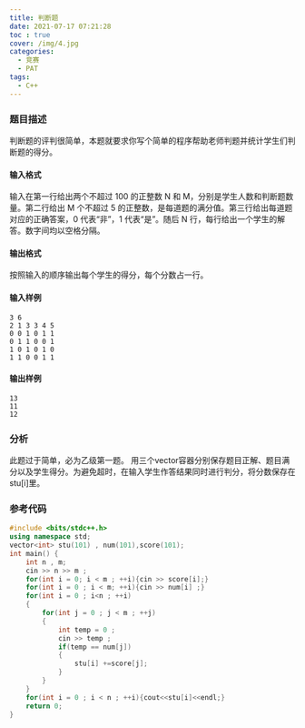 ```yaml
---
title: 判断题
date: 2021-07-17 07:21:28
toc : true
cover: /img/4.jpg
categories: 
  - 竞赛
  - PAT	
tags: 
  - C++
---
```


### 题目描述

判断题的评判很简单，本题就要求你写个简单的程序帮助老师判题并统计学生们判断题的得分。<!-- more -->

#### 输入格式

输入在第一行给出两个不超过 100 的正整数 N 和 M，分别是学生人数和判断题数量。第二行给出 M 个不超过 5 的正整数，是每道题的满分值。第三行给出每道题对应的正确答案，0 代表“非”，1 代表“是”。随后 N 行，每行给出一个学生的解答。数字间均以空格分隔。

#### 输出格式

按照输入的顺序输出每个学生的得分，每个分数占一行。

#### 输入样例

```
3 6
2 1 3 3 4 5
0 0 1 0 1 1
0 1 1 0 0 1
1 0 1 0 1 0
1 1 0 0 1 1
```

#### 输出样例

```
13
11
12
```

### 分析

此题过于简单，必为乙级第一题。
用三个vector容器分别保存题目正解、题目满分以及学生得分。为避免超时，在输入学生作答结果同时进行判分，将分数保存在stu[i]里。

### 参考代码

```c++
#include <bits/stdc++.h>
using namespace std;
vector<int> stu(101) , num(101),score(101);
int main() {
    int n , m;
    cin >> n >> m ;
    for(int i = 0; i < m ; ++i){cin >> score[i];}
    for(int i = 0 ; i < m; ++i){cin >> num[i] ;}
    for(int i = 0 ; i<n ; ++i)
    {
        for(int j = 0 ; j < m ; ++j)
        {
            int temp = 0 ;
            cin >> temp ;
            if(temp == num[j])
            {
                stu[i] +=score[j];
            }
        }
    }
    for(int i = 0 ; i < n ; ++i){cout<<stu[i]<<endl;}
    return 0;
}
```
